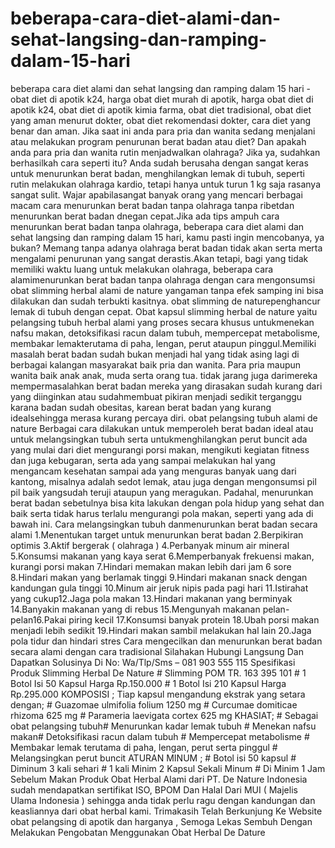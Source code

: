 # beberapa-cara-diet-alami-dan-sehat-langsing-dan-ramping-dalam-15-hari
beberapa cara diet alami dan sehat langsing dan ramping dalam 15 hari - obat diet di apotik k24, harga obat diet murah di apotik, harga obat diet di apotik k24, obat diet di apotik kimia farma, obat diet tradisional, obat diet yang aman menurut dokter, obat diet rekomendasi dokter, cara diet yang benar dan aman.  Jika saat ini anda para pria dan wanita sedang menjalani atau melakukan program penurunan berat badan atau diet? Dan apakah anda para pria dan wanita rutin menjadwalkan olahraga? Jika ya, sudahkan berhasilkah cara seperti itu?   Anda sudah berusaha dengan sangat keras untuk menurunkan berat badan, menghilangkan lemak di tubuh,    seperti rutin melakukan olahraga kardio, tetapi hanya untuk turun 1 kg saja rasanya sangat sulit. Wajar apabilasangat banyak orang yang mencari berbagai macam cara menurunkan berat badan tanpa olahraga tanpa ribetdan menurunkan berat badan dnegan cepat.Jika ada tips ampuh cara menurunkan berat badan tanpa olahraga, beberapa cara diet alami dan sehat langsing dan ramping dalam 15 hari, kamu pasti ingin mencobanya, ya bukan? Memang tanpa adanya olahraga berat badan tidak akan serta merta mengalami penurunan yang sangat derastis.Akan tetapi, bagi yang tidak memiliki waktu luang untuk melakukan olahraga, beberapa cara alamimenurunkan berat badan tanpa olahraga dengan cara mengonsumsi obat slimming herbal alami de nature yangaman tanpa efek samping ini bisa dilakukan dan sudah terbukti kasitnya. obat slimming de naturepenghancur lemak di tubuh dengan cepat.   Obat kapsul slimming herbal de nature yaitu pelangsing tubuh herbal alami yang proses secara khusus untukmenekan nafsu makan, detoksifikasi racun dalam tubuh, mempercepat metabolisme, membakar lemakterutama di paha, lengan, perut ataupun pinggul.Memiliki masalah berat badan sudah bukan menjadi hal yang tidak asing lagi di berbagai kalangan masyarakat baik pria dan wanita. Para pria maupun wanita baik anak anak, muda serta orang tua. tidak jarang juga darimereka mempermasalahkan berat badan mereka yang dirasakan sudah kurang dari yang diinginkan atau sudahmembuat pikiran menjadi sedikit terganggu karana badan sudah obesitas, karean berat badan yang kurang idealsehingga merasa kurang percaya diri. obat pelangsing tubuh alami de nature    Berbagai cara dilakukan untuk memperoleh berat badan ideal atau untuk melangsingkan tubuh serta untukmenghilangkan perut buncit ada yang mulai dari diet mengurangi porsi makan, mengikuti kegiatan fitness dan juga kebugaran, serta ada yang sampai melakukan hal yang mengancam kesehatan sampai ada yang menguras banyak uang dari kantong, misalnya adalah sedot lemak, atau juga dengan mengonsumsi pil pil baik yangsudah teruji ataupun yang meragukan. Padahal, menurunkan berat badan sebetulnya bisa kita lakukan dengan pola hidup yang sehat dan baik serta tidak harus terlalu mengurangi pola makan, seperti yang ada di bawah ini.   Cara melangsingkan tubuh danmenurunkan berat badan secara alami   1.Menentukan target untuk menurunkan berat badan 2.Berpikiran optimis 3.Aktif bergerak ( olahraga ) 4.Perbanyak minum air mineral 5.Konsumsi makanan yang kaya serat 6.Memperbanyak frekuensi makan, kurangi porsi makan 7.Hindari memakan makan lebih dari jam 6 sore 8.Hindari makan yang berlamak tinggi 9.Hindari makanan snack dengan kandungan gula tinggi 10.Minum air jeruk nipis pada pagi hari 11.Istirahat yang cukup12.Jaga pola makan 13.Hindari makanan yang berminyak 14.Banyakin makanan yang di rebus 15.Mengunyah makanan pelan-pelan16.Pakai piring kecil 17.Konsumsi banyak protein 18.Ubah porsi makan menjadi lebih sedikit 19.Hindari makan sambil melakukan hal lain 20.Jaga pola tidur dan hindari stres    Cara mengecilkan dan menurunkan berat badan secara alami dengan cara tradisional  Silahakan Hubungi Langsung Dan Dapatkan Solusinya Di No: Wa/Tlp/Sms  – 081 903 555 115    Spesifikasi Produk Slimming Herbal De Nature   # Slimming POM TR. 163 395 101 # 1 Botol Isi 50 Kapsul Harga Rp.150.000 # 1 Botol Isi 210 Kapsul Harga Rp.295.000    KOMPOSISI ;   Tiap kapsul mengandung ekstrak yang setara dengan; # Guazomae ulmifolia folium 1250 mg # Curcumae domiticae rhizoma 625 mg # Parameria laevigata cortex 625 mg   KHASIAT; # Sebagai obat pelangsing tubuh# Menurunkan kadar lemak tubuh # Menekan nafsu makan# Detoksifikasi racun dalam tubuh # Mempercepat metabolisme # Membakar lemak terutama di paha, lengan, perut serta pinggul # Melangsingkan perut buncit  ATURAN MINUM ; # Botol isi 50 kapsul # Diminum 3 kali sehari # 1 kali Minim 2 Kapsul Sekali Minum # Di Minim 1 Jam Sebelum Makan    Produk Obat Herbal Alami dari PT. De Nature Indonesia sudah mendapatkan sertifikat ISO, BPOM Dan Halal Dari MUI ( Majelis Ulama Indonesia ) sehingga anda tidak perlu ragu dengan kandungan dan keasliannya dari obat herbal kami.  Trimakasih Telah Berkunjung Ke Website obat pelangsing di apotik dan harganya , Semoga Lekas Sembuh Dengan Melakukan Pengobatan Menggunakan Obat Herbal De Dature

